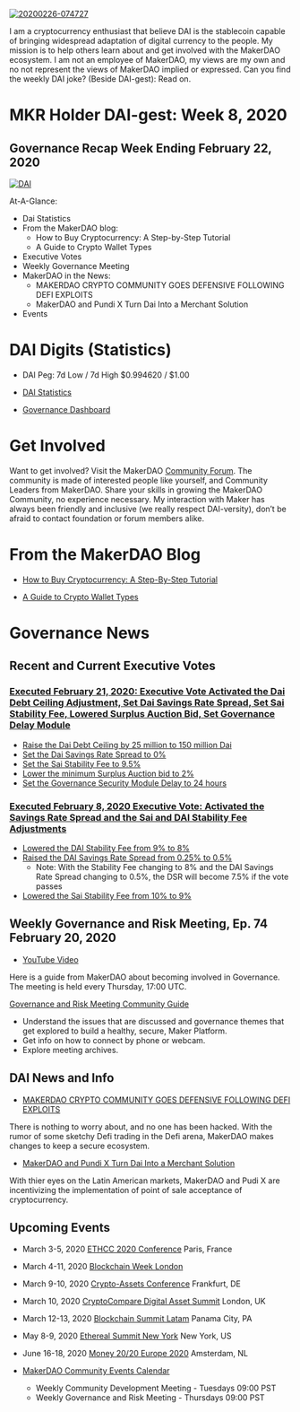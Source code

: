 <a href="https://ibb.co/RNZ2hHL"><img src="https://i.ibb.co/jzBhV47/20200226-074727.jpg" alt="20200226-074727" border="0"></a>

I am a cryptocurrency enthusiast that believe DAI is the stablecoin capable of bringing widespread adaptation of digital currency to the people. My mission is to help others learn about and get involved with the MakerDAO ecosystem. I am not an employee of MakerDAO, my views are my own and no not represent the views of MakerDAO implied or expressed.  Can you find the weekly DAI joke?  (Beside DAI-gest): Read on.

# MKR Holder DAI-gest: Week 8, 2020

## Governance Recap Week Ending February 22, 2020

<a href="https://ibb.co/3Wq7Nyp"><img src="https://i.ibb.co/2PQyt7v/DAI.png" alt="DAI" border="0"></a>

At-A-Glance:
* Dai Statistics
* From the MakerDAO blog: 
   * How to Buy Cryptocurrency:  A Step-by-Step Tutorial
   * A Guide to Crypto Wallet Types
* Executive Votes
* Weekly Governance Meeting
* MakerDAO in the News:
   * MAKERDAO CRYPTO COMMUNITY GOES DEFENSIVE FOLLOWING DEFI EXPLOITS
   * MakerDAO and Pundi X Turn Dai Into a Merchant Solution
* Events


# DAI Digits (Statistics)

* DAI Peg: 7d Low / 7d High	$0.994620 / $1.00

* [DAI Statistics](https://DAIstats.com)

* [Governance Dashboard](https://mkrgov.science)

# Get Involved

Want to get involved?  Visit the MakerDAO [Community Forum](https://forum.makerdao.com/).  The community is made of interested people like yourself, and Community Leaders from MakerDAO.  Share your skills in growing the MakerDAO Community, no experience necessary.  My interaction with Maker has always been friendly and inclusive (we really respect DAI-versity), don’t be afraid to contact foundation or forum members alike.  

# From the MakerDAO Blog

* [How to Buy Cryptocurrency: A Step-By-Step Tutorial](https://blog.makerdao.com/how-to-buy-cryptocurrency-a-step-by-step-tutorial/)

* [A Guide to Crypto Wallet Types](https://blog.makerdao.com/a-guide-to-crypto-wallet-types/)

# Governance News

## Recent and Current Executive Votes

### [Executed February 21, 2020: Executive Vote Activated the Dai Debt Ceiling Adjustment, Set Dai Savings Rate Spread, Set Sai Stability Fee, Lowered Surplus Auction Bid, Set Governance Delay Module](https://vote.makerdao.com/executive-proposal/activate-the-dai-debt-ceiling-adjustment-set-dai-savings-rate-spread-set-sai-stability-fee-lower-surplus-auction-bid-set-governance-delay-module)

* [Raise the Dai Debt Ceiling by 25 million to 150 million Dai](https://vote.makerdao.com/polling-proposal/qmsm1q1hohyctsgxpbm44fomjoukf1d5g9lmpqraikmeoc)
* [Set the Dai Savings Rate Spread to 0%](https://vote.makerdao.com/polling-proposal/qmss9hnszwr6egq3xn6gpx4u8bz8cajja56rgtanjev1v8)
* [Set the Sai Stability Fee to 9.5%](https://vote.makerdao.com/polling-proposal/qmaj4fnjeohomnrs8m9cihrfxws4m89bwfu9eh96y8okxw)
* [Lower the minimum Surplus Auction bid to 2%](https://vote.makerdao.com/polling-proposal/qmtsxrqavtczfsseytpypgqrz6z8zb613ikxwhqjv9ytzz)
* [Set the Governance Security Module Delay to 24 hours](https://forum.makerdao.com/t/signal-request-should-we-have-another-executive-vote-regarding-the-governance-security-module/1209)

### [Executed February 8, 2020 Executive Vote: Activated the Savings Rate Spread and the Sai and DAI Stability Fee Adjustments](https://vote.makerdao.com/executive-proposal/activate-the-savings-rate-spread-and-the-sai-and-dai-stability-fee-adjustments) 

* [Lowered the DAI Stability Fee from 9% to 8%](https://vote.makerdao.com/polling-proposal/qme2xyi1xb4vfxfyegx9aiqlweigchjkswp253yqujxp7r)
* [Raised the DAI Savings Rate Spread from 0.25% to 0.5%](https://vote.makerdao.com/polling-proposal/qmpxz2mzpsttprkt1gqw6k4wezs319k5nvsuyk27dp6ask)
    * Note: With the Stability Fee changing to 8% and the DAI Savings Rate Spread changing to 0.5%, the DSR will become 7.5% if the vote passes
* [Lowered the Sai Stability Fee from 10% to 9%](https://vote.makerdao.com/polling-proposal/qmdst7a2vysztqjajadagqcyfg3b5gezt82kj4bjeavzjf)

## Weekly Governance and Risk Meeting, Ep. 74 February 20, 2020

* [YouTube Video](https://youtu.be/MtZTWK4HAYU)

Here is a guide from MakerDAO about becoming involved in Governance.  The meeting is held every Thursday, 17:00 UTC.

[Governance and Risk Meeting Community Guide](https://community-development.makerdao.com/governance/governance-and-risk-meetings)
* Understand the issues that are discussed and governance themes that get explored to build a healthy, secure, Maker Platform.
* Get info on how to connect by phone or webcam.
* Explore meeting archives.

## DAI News and Info

* [MAKERDAO CRYPTO COMMUNITY GOES DEFENSIVE FOLLOWING DEFI EXPLOITS](https://bitcoinist.com/makerdao-crypto-community-goes-defensive-following-defi-exploits/)

There is nothing to worry about, and no one has been hacked.  With the rumor of some sketchy Defi trading in the Defi arena, MakerDAO makes changes to keep a secure ecosystem.

* [MakerDAO and Pundi X Turn Dai Into a Merchant Solution](https://cryptomode.com/makerdao-and-pundi-x-turn-dai-into-a-merchant-solution/)

With thier eyes on the Latin American markets, MakerDAO and Pudi X are incentivizing the implementation of point of sale acceptance of cryptocurrency. 

## Upcoming Events

* March 3-5, 2020 [ETHCC 2020 Conference](https://ethcc.io/) Paris, France

* March 4-11, 2020 [Blockchain Week London](https://www.blockchainweek.com/)

* March 9-10, 2020 [Crypto-Assets Conference](https://crypto-assets-conference.de/) Frankfurt, DE

* March 10, 2020 [CryptoCompare Digital Asset Summit](https://summit.cryptocompare.com/) London, UK

* March 12-13, 2020 [Blockchain Summit Latam](https://www.blockchainsummit.la/) Panama City, PA

* May 8-9, 2020 [Ethereal Summit New York](https://www.etherealsummit.com/) New York, US

* June 16-18, 2020 [Money 20/20 Europe 2020](https://europe.money2020.com/) Amsterdam, NL

* [MakerDAO Community Events Calendar](https://calendar.google.com/calendar/embed?src=makerdao.com_3efhm2ghipksegl009ktniomdk%40group.calendar.google.com&ctz=America%2FLos_Angeles)
    * Weekly Community Development Meeting - Tuesdays 09:00 PST
    * Weekly Governance and Risk Meeting - Thursdays 09:00 PST
